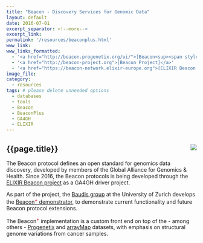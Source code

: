 ```yaml
---
title: "Beacon - Discovery Services for Genomic Data"
layout: default
date: 2016-07-01
excerpt_separator: <!--more-->
excerpt_link:
permalink: '/resources/beaconplus.html'
www_link:
www_links_formatted:
  - '<a href="http://beacon.progenetix.org/ui/">[Beacon<sup><span style="color: #d00;">+</span></sup>]</a>'
  - '<a href="http://beacon-project.org">[Beacon Project]</a>'
  - '<a href="https://beacon-network.elixir-europe.org">[ELIXIR Beacon Network]</a>'
image_file:
category:
  - resources
tags: # please delete unneeded options
  - databases
  - tools
  - Beacon
  - BeaconPlus
  - GA4GH
  - ELIXIR
---
```


<h2><img align="right" style="float: right; max-width: 25px; margin-bottom: -40px;" src="{{ '/assets/img/logo_beacon.png' | relative_url}}" />{{page.title}}</h2>

The Beacon protocol defines an open standard for genomics data discovery, 
developed by members of the Global Alliance for Genomics & Health. Since 2016, 
the Beacon protocols is being developed through the 
[ELIXIR Beacon project](https://beacon-project.io) as a GA4GH driver project.

<!--more-->

As part of the project, the [Baudis group](http://info.baudisgroup.org) at the 
University of Zurich develops the 
[Beacon<sup><span style="color: #d00;">+</span></sup> demonstrator](https://beacon.progenetix.org/ui/),
to demonstrate current functionality and future Beacon protocol extensions.

The Beacon<sup><span style="color: #d00;">+</span></sup> implementation is a 
custom front end on top of the - among others - 
[Progenetix](https://progenetix.org) and [arrayMap](https://arraymap.org) 
datasets, with emphasis on structural genome variations from cancer samples.


